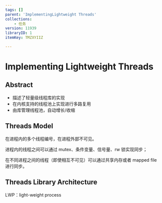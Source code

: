 ```yaml
---
tags: []
parent: 'ImplementingLightweight Threads'
collections:
    - 任务
version: 11939
libraryID: 1
itemKey: TMZXYIIZ

---
```

# Implementing Lightweight Threads

## Abstract

*   描述了轻量级线程库的实现
*   在内核支持的线程池上实现进行多路复用
*   由库管理线程池，自动增长/收缩

## Threads Model

在进程内的多个线程编号，在进程外部不可见。

进程内的线程之间可以通过 mutex、条件变量、信号量、rw 锁实现同步；

在不同进程之间的线程（即使相互不可见）可以通过共享内存或者 mapped file 进行同步。

## Threads Library Architecture

LWP：light-weight process
